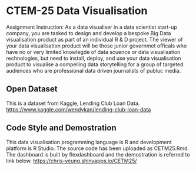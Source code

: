 # CTEM-25 Data Visualisation

Assignment Instruction: As a data visualiser in a data scientist start-up company, you are tasked to design and develop a bespoke Big Data visualisation product as part of an individual R & D project. 
The viewer of your data visualisation product will be those junior governmet officals who have no or very limited knowlegde of data scuence or data visualisation rechnologies, but need to install, deploy, and use your data visualisation product to visualise a compelling data storytelling for a group of targeted audiences who are professional data driven journalists of publuc media.

## Open Dataset
This is a dataset from Kaggle, Lending Club Loan Data. https://www.kaggle.com/wendykan/lending-club-loan-data

## Code Style and Demostration
This data visualisation programming language is R and development platform is R Studio. The source code has been uploaded as CETM25.Rmd. The dashboard is built by flexdashboard and the demostration is referred to link below. https://chris-yeung.shinyapps.io/CETM25/ 
